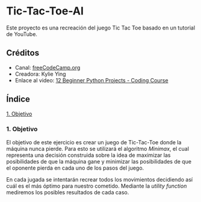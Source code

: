 # Tic-Tac-Toe-AI

Este proyecto es una recreación del juego Tic Tac Toe basado en un tutorial de YouTube. 

## Créditos
  - Canal: [freeCodeCamp.org](enlace_al_video)
  - Creadora: Kylie Ying
  - Enlace al video: [12 Beginner Python Projects - Coding Course](https://www.youtube.com/watch?v=8ext9G7xspg&t=14s)

## Índice 
[1. Objetivo](#1-objetivo)

### 1. Objetivo
El objetivo de este ejercicio es crear un juego de Tic-Tac-Toe donde la máquina nunca pierde. Para esto se utilizará el algoritmo *Minimax*, el cual representa una decisión construida sobre la idea de maximizar las posibilidades de que la máquina gane y minimizar las posibilidades de que el oponente pierda en cada uno de los pasos del juego. 

En cada jugada se intentarán recrear todos los movimientos decidiendo así cuál es el más óptimo para nuestro cometido. Mediante la *utility function* mediremos los posibles resultados de cada caso. 



